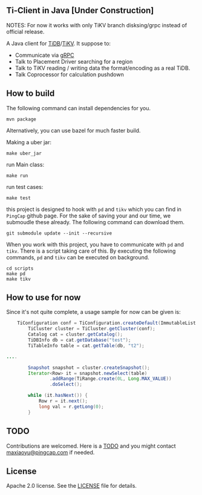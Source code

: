## Ti-Client in Java [Under Construction]

NOTES: For now it works with only TiKV branch disksing/grpc instead of official release.

A Java client for [TiDB](https://github.com/pingcap/tidb)/[TiKV](https://github.com/pingcap/tikv). 
It suppose to:
+ Communicate via [gRPC](http://www.grpc.io/)
+ Talk to Placement Driver searching for a region
+ Talk to TiKV reading / writing data the format/encoding as a real TiDB.
+ Talk Coprocessor for calculation pushdown

## How to build

The following command can install dependencies for you.
```
mvn package
```

Alternatively, you can use bazel for much faster build.

Making a uber jar:
```
make uber_jar
```
run Main class:
```
make run
```

run test cases:
```
make test
```

this project is designed to hook with `pd` and `tikv` which you can find in `PingCap` github page.
For the sake of saving your and our time, we submoudle these already. The following command can download them.
```
git submodule update --init --recursive
```

When you work with this project, you have to communicate with `pd` and `tikv`. There is a script taking care of this. By executing the following commands, `pd` and `tikv` can be executed on background.
```
cd scripts
make pd
make tikv
```

## How to use for now
Since it's not quite complete, a usage sample for now can be given is:
```java
	TiConfiguration conf = TiConfiguration.createDefault(ImmutableList.of("127.0.0.1:" + 2379));
        TiCluster cluster = TiCluster.getCluster(conf);
        Catalog cat = cluster.getCatalog();
        TiDBInfo db = cat.getDatabase("test");
        TiTableInfo table = cat.getTable(db, "t2");

....

        Snapshot snapshot = cluster.createSnapshot();
        Iterator<Row> it = snapshot.newSelect(table)
                .addRange(TiRange.create(0L, Long.MAX_VALUE))
                .doSelect();

        while (it.hasNext()) {
            Row r = it.next();
            long val = r.getLong(0);
        }
```

## TODO
Contributions are welcomed. Here is a [TODO](https://github.com/pingcap/tikv-client-java/wiki/TODO-Lists) and you might contact maxiaoyu@pingcap.com if needed.

## License
Apache 2.0 license. See the [LICENSE](./LICENSE) file for details.
